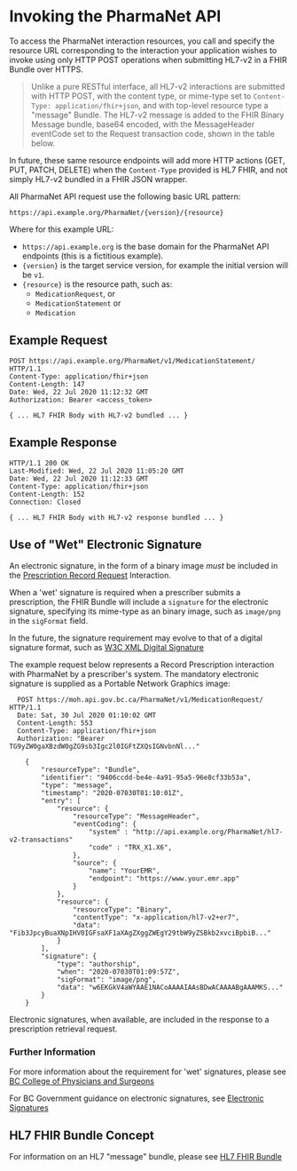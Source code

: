 # Invoking the PharmaNet API

To access the PharmaNet interaction resources, you call and specify the resource URL corresponding to the interaction your application wishes to invoke using only HTTP POST operations when submitting HL7-v2 in a FHIR Bundle over HTTPS.

> Unlike a pure RESTful interface, all HL7-v2 interactions are submitted with HTTP POST, with the content type, or mime-type set to `Content-Type: application/fhir+json`, and with top-level resource type a "message" Bundle. The HL7-v2 message is added to the FHIR Binary Message bundle, base64 encoded, with the MessageHeader eventCode set to the Request transaction code, shown in the table below.

In future, these same resource endpoints will add more HTTP actions (GET, PUT, PATCH, DELETE) when the `Content-Type` provided is HL7 FHIR, and not simply HL7-v2 bundled in a FHIR JSON wrapper.

All PharmaNet API request use the following basic URL pattern:

```code
https://api.example.org/PharmaNet/{version}/{resource}
```

Where for this example URL:

- ``https://api.example.org`` is the base domain for the PharmaNet API endpoints (this is a fictitious example).
- `{version}` is the target service version, for example the initial version will be `v1`.
- `{resource}` is the resource path, such as:
    - `MedicationRequest`, or
    - `MedicationStatement` or
    - `Medication`

## Example Request

```code
POST https://api.example.org/PharmaNet/v1/MedicationStatement/ HTTP/1.1
Content-Type: application/fhir+json
Content-Length: 147
Date: Wed, 22 Jul 2020 11:12:32 GMT
Authorization: Bearer <access_token>

{ ... HL7 FHIR Body with HL7-v2 bundled ... }
```

## Example Response

```code
HTTP/1.1 200 OK
Last-Modified: Wed, 22 Jul 2020 11:05:20 GMT
Date: Wed, 22 Jul 2020 11:12:33 GMT
Content-Type: application/fhir+json
Content-Length: 152
Connection: Closed

{ ... HL7 FHIR Body with HL7-v2 response bundled ... }
```

## Use of "Wet" Electronic Signature

An electronic signature, in the form of a binary image *must* be included in the [Prescription Record Request](../api-reference/MedicationRequest.md) Interaction.

When a 'wet' signature is required when a prescriber submits a prescription, the FHIR Bundle will include a `signature`  for the electronic signature, specifying its mime-type as an binary image, such as `image/png` in the `sigFormat` field. 

In the future, the signature requirement may evolve to that of a digital signature format, such as [W3C XML Digital Signature](https://www.w3.org/Signature/Activity.html)

The example request below represents a Record Prescription interaction with PharmaNet by a prescriber's system. The mandatory electronic signature is supplied as a Portable Network Graphics image:

```code
  POST https://moh.api.gov.bc.ca/PharmaNet/v1/MedicationRequest/ HTTP/1.1
  Date: Sat, 30 Jul 2020 01:10:02 GMT
  Content-Length: 553
  Content-Type: application/fhir+json
  Authorization: "Bearer TG9yZW0gaXBzdW0gZG9sb3Igc2l0IGFtZXQsIGNvbnNl..."
  
    {
        "resourceType": "Bundle",
        "identifier": "9406ccdd-be4e-4a91-95a5-96e8cf33b53a",
        "type": "message",
        "timestamp": "2020-07030T01:10:01Z",
        "entry": [
            "resource": {
                "resourceType": "MessageHeader",
                "eventCoding": {
                    "system" : "http://api.example.org/PharmaNet/hl7-v2-transactions"
                    "code" : "TRX_X1.X6",
                },
                "source": {
                    "name": "YourEMR",
                    "endpoint": "https://www.your.emr.app"
                }
            },
            "resource": {
                "resourceType": "Binary",
                "contentType": "x-application/hl7-v2+er7",
                "data": "Fib3JpcyBuaXNpIHV0IGFsaXF1aXAgZXggZWEgY29tbW9yZSBkb2xvciBpbiB..."
            }
        ],
        "signature": {
            "type": "authorship",
            "when": "2020-07030T01:09:57Z",
            "sigFormat": "image/png",
            "data": "w6EKGkV4aWYAAE1NACoAAAAIAAsBDwACAAAABgAAAMKS..."
        }
    }
```

Electronic signatures, when available, are included in the response to a prescription retrieval request.

### Further Information

For more information about the requirement for 'wet' signatures, please see [BC College of Physicians and Surgeons](https://www.cpsbc.ca/for-physicians/college-connector/2014-V02-02/05)

For BC Government guidance on electronic signatures, see [Electronic Signatures](https://www2.gov.bc.ca/assets/gov/british-columbians-our-governments/services-policies-for-government/information-technology/electronic_signatures_guide.pdf)

## HL7 FHIR Bundle Concept

For information on an HL7 "message" bundle, please see [HL7 FHIR Bundle](https://www.hl7.org/fhir/bundle.html)
